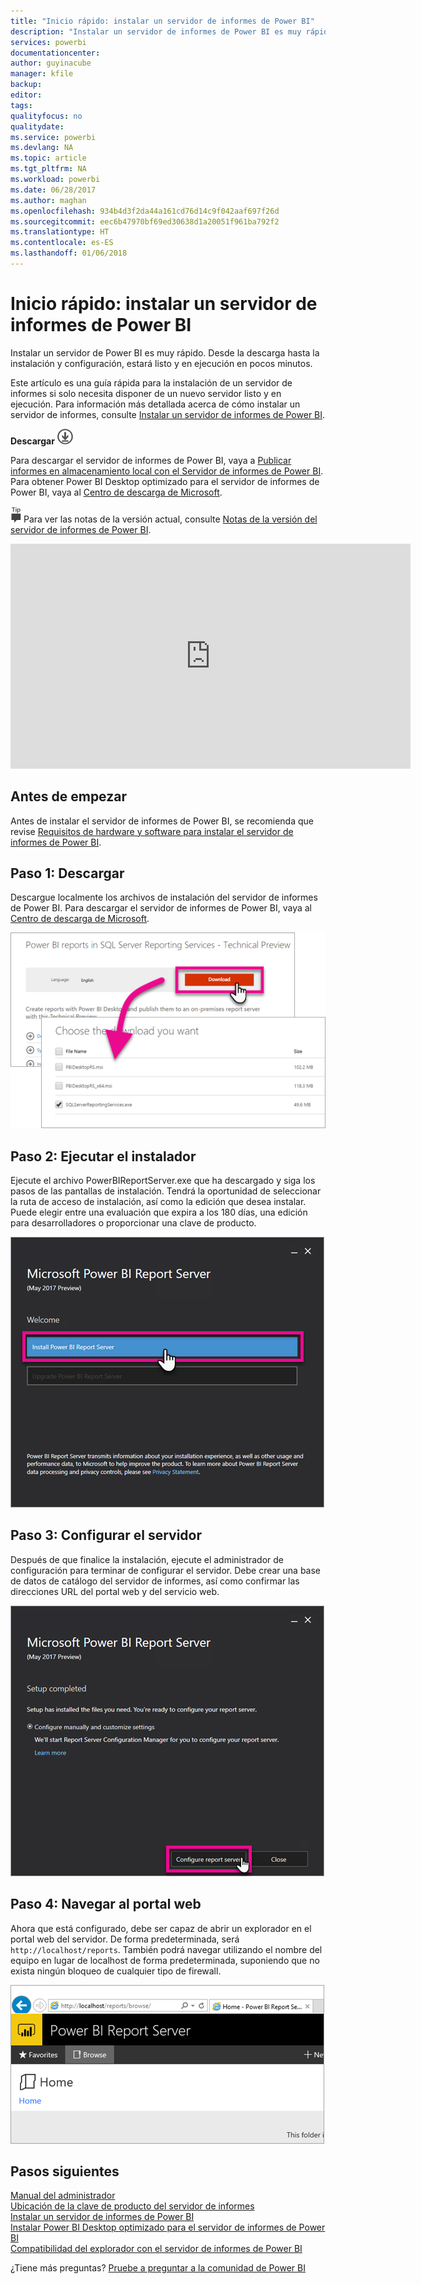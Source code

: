 ```yaml
---
title: "Inicio rápido: instalar un servidor de informes de Power BI"
description: "Instalar un servidor de informes de Power BI es muy rápido. Desde la descarga hasta la instalación y configuración, estará listo y en ejecución en pocos minutos."
services: powerbi
documentationcenter: 
author: guyinacube
manager: kfile
backup: 
editor: 
tags: 
qualityfocus: no
qualitydate: 
ms.service: powerbi
ms.devlang: NA
ms.topic: article
ms.tgt_pltfrm: NA
ms.workload: powerbi
ms.date: 06/28/2017
ms.author: maghan
ms.openlocfilehash: 934b4d3f2da44a161cd76d14c9f042aaf697f26d
ms.sourcegitcommit: eec6b47970bf69ed30638d1a20051f961ba792f2
ms.translationtype: HT
ms.contentlocale: es-ES
ms.lasthandoff: 01/06/2018
---
```

# <a name="quickstart-install-power-bi-report-server"></a>Inicio rápido: instalar un servidor de informes de Power BI
Instalar un servidor de Power BI es muy rápido. Desde la descarga hasta la instalación y configuración, estará listo y en ejecución en pocos minutos.

Este artículo es una guía rápida para la instalación de un servidor de informes si solo necesita disponer de un nuevo servidor listo y en ejecución. Para información más detallada acerca de cómo instalar un servidor de informes, consulte [Instalar un servidor de informes de Power BI](install-report-server.md).

 **Descargar** ![descargar](media/quickstart-install-report-server/download.png "descargar")

Para descargar el servidor de informes de Power BI, vaya a [Publicar informes en almacenamiento local con el Servidor de informes de Power BI](https://powerbi.microsoft.com/report-server/). Para obtener Power BI Desktop optimizado para el servidor de informes de Power BI, vaya al [Centro de descarga de Microsoft](https://go.microsoft.com/fwlink/?linkid=837581).

![Sugerencia](media/quickstart-install-report-server/fyi-tip.png "tip") Para ver las notas de la versión actual, consulte [Notas de la versión del servidor de informes de Power BI](release-notes.md).

<iframe width="640" height="360" src="https://www.youtube.com/embed/zacaEb9A4F0?showinfo=0" frameborder="0" allowfullscreen></iframe>

## <a name="before-you-begin"></a>Antes de empezar
Antes de instalar el servidor de informes de Power BI, se recomienda que revise [Requisitos de hardware y software para instalar el servidor de informes de Power BI](system-requirements.md).

## <a name="step-1-download"></a>Paso 1: Descargar
Descargue localmente los archivos de instalación del servidor de informes de Power BI. Para descargar el servidor de informes de Power BI, vaya al [Centro de descarga de Microsoft](https://go.microsoft.com/fwlink/?linkid=839351).

![Descargar el servidor de informes de Power BI](media/quickstart-install-report-server/download-pbireportserver.png)

## <a name="step-2-run-installer"></a>Paso 2: Ejecutar el instalador
Ejecute el archivo PowerBIReportServer.exe que ha descargado y siga los pasos de las pantallas de instalación. Tendrá la oportunidad de seleccionar la ruta de acceso de instalación, así como la edición que desea instalar. Puede elegir entre una evaluación que expira a los 180 días, una edición para desarrolladores o proporcionar una clave de producto.

![Instalar un servidor de informes de Power BI](media/quickstart-install-report-server/pbireportserver-install.png)

## <a name="step-3-configure-the-server"></a>Paso 3: Configurar el servidor
Después de que finalice la instalación, ejecute el administrador de configuración para terminar de configurar el servidor. Debe crear una base de datos de catálogo del servidor de informes, así como confirmar las direcciones URL del portal web y del servicio web.

![Configurar un servidor de informes de Power BI](media/quickstart-install-report-server/pbireportserver-configure.png)

## <a name="step-4-browse-to-web-portal"></a>Paso 4: Navegar al portal web
Ahora que está configurado, debe ser capaz de abrir un explorador en el portal web del servidor. De forma predeterminada, será `http://localhost/reports`. También podrá navegar utilizando el nombre del equipo en lugar de localhost de forma predeterminada, suponiendo que no exista ningún bloqueo de cualquier tipo de firewall.

![Portal web del servidor de informes de Power BI](media/quickstart-install-report-server/web-portal.png)

## <a name="next-steps"></a>Pasos siguientes
[Manual del administrador](admin-handbook-overview.md)  
[Ubicación de la clave de producto del servidor de informes](find-product-key.md)  
[Instalar un servidor de informes de Power BI](install-report-server.md)  
[Instalar Power BI Desktop optimizado para el servidor de informes de Power BI](install-powerbi-desktop.md)  
[Compatibilidad del explorador con el servidor de informes de Power BI](browser-support.md)

¿Tiene más preguntas? [Pruebe a preguntar a la comunidad de Power BI](https://community.powerbi.com/)

